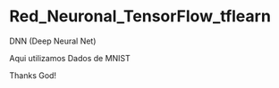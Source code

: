 # Red_Neuronal_TensorFlow_tflearn

DNN (Deep Neural Net)


Aqui utilizamos Dados de MNIST




Thanks God!
